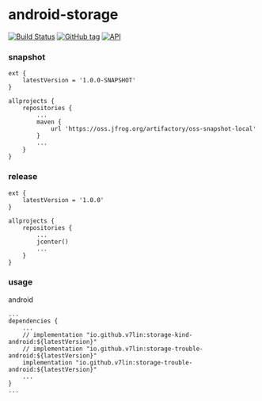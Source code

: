 # android-storage

[![Build Status](https://cloud.drone.io/api/badges/v7lin/android-storage/status.svg)](https://cloud.drone.io/v7lin/android-storage)
[![GitHub tag](https://img.shields.io/github/tag/v7lin/android-storage.svg)](https://github.com/v7lin/android-storage/releases)
[![API](https://img.shields.io/badge/API-14%2B-brightgreen.svg?style=flat)](https://android-arsenal.com/api?level=14)

### snapshot

````
ext {
    latestVersion = '1.0.0-SNAPSHOT'
}

allprojects {
    repositories {
        ...
        maven {
            url 'https://oss.jfrog.org/artifactory/oss-snapshot-local'
        }
        ...
    }
}
````

### release

````
ext {
    latestVersion = '1.0.0'
}

allprojects {
    repositories {
        ...
        jcenter()
        ...
    }
}
````

### usage

android
````
...
dependencies {
    ...
    // implementation "io.github.v7lin:storage-kind-android:${latestVersion}"
    // implementation "io.github.v7lin:storage-trouble-android:${latestVersion}"
    implementation "io.github.v7lin:storage-trouble-android:${latestVersion}"
    ...
}
...
````
